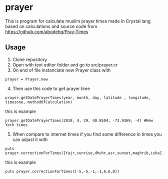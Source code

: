 # prayer

This is program for calculate muslim prayer times made in Crystal lang based on calculations and source code from https://github.com/abodehq/Pray-Times

## Usage

1. Clone repository
2. Open with text editor folder and go to src/prayer.cr
3. On end of file instanciate new Prayer class with 
```
prayer = Prayer.new
```
4. Then use this code to get prayer time
```
prayer.getDatePrayerTimes(year, month, day, latitude , longitude, timezone, methodOfCalculation)
```
this is example
```
prayer.getDatePrayerTimes(2019, 4, 29, 40.8504, -73.9369, -4) #New York times
```
5. When compare to internet times if you find some difference in times you can adjust it with 

```
puts prayer.correctionForTimes([fajr,sunrise,dhuhr,asr,sunset,maghrib,isha])
```

this is example

```
puts prayer.correctionForTimes([-5,-5,-1,-1,6,6,0])
```

